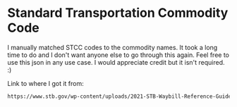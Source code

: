 # Standard Transportation Commodity Code

I manually matched STCC codes to the commodity names. It took a long time to do and I don't want anyone else to go through this again. Feel free to use this json in any use case. I would appreciate credit but it isn't required. :) 

Link to where I got it from:

```bash
https://www.stb.gov/wp-content/uploads/2021-STB-Waybill-Reference-Guide-V2.pdf
```
